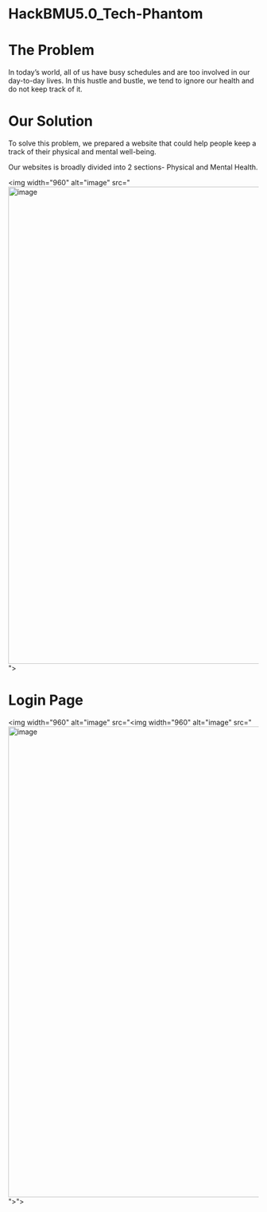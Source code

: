 # HackBMU5.0_Tech-Phantom

# The Problem
In today’s world, all of us have busy schedules and are too involved in our day-to-day lives. In this hustle and bustle, we tend to ignore our health and do not keep track of it.

# Our Solution
To solve this problem, we prepared a website that could help people keep a track of their physical and mental well-being.

Our websites is broadly divided into 2 sections- Physical and Mental Health.

<img width="960" alt="image" src="<img width="960" alt="image" src="https://user-images.githubusercontent.com/72097687/189199191-c37a019d-ba0a-46fe-8cb2-790c70476df9.png">">

# Login Page

<img width="960" alt="image" src="<img width="960" alt="image" src="<img width="947" alt="image" src="https://user-images.githubusercontent.com/72097687/189199547-10d6b922-f3f4-4754-b142-1a2f49dc1afd.png">
">">
